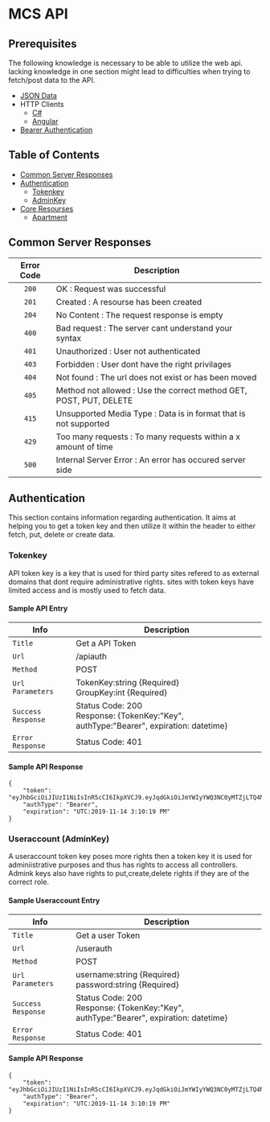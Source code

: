 # MCS API

## Prerequisites
The following knowledge is necessary to be able to utilize the web api.
lacking knowledge in one section might lead to difficulties when trying
to fetch/post data to the API.

* [JSON Data](https://www.json.org/)
* HTTP Clients 
  * [C#](https://docs.microsoft.com/en-us/dotnet/api/system.net.http.httpclient?view=netframework-4.8)
  * [Angular](https://angular.io/guide/http)
* [Bearer Authentication](https://tools.ietf.org/html/rfc6750#section-2.1)

<!--ts-->
## Table of Contents
* [Common Server Responses](#common-server-responses)
* [Authentication](#Authentication)
  * [Tokenkey](#Tokenkey)
  * [AdminKey](#useraccount-adminkey)
* [Core Resourses](#core-resourses)
  * [Apartment](#apartments)
<!--te-->

## Common Server Responses
| Error Code | Description |
| :---: | --- |
| `200` | OK : Request was successful |
| `201` | Created : A resourse has been created |
| `204` | No Content : The request response is empty |
| `400` | Bad request : The server cant understand your syntax |
| `401` | Unauthorized : User not authenticated |
| `403` | Forbidden : User dont have the right privilages |
| `404` | Not found : The url does not exist or has been moved |
| `405` | Method not allowed : Use the correct method GET, POST, PUT, DELETE |
| `415` | Unsupported Media Type : Data is in format that is not supported |
| `429` | Too many requests : To many requests within a x amount of time |
| `500` | Internal Server Error  : An error has occured server side |

## Authentication
This section contains information regarding authentication. It aims at
helping you to get a token key and then utilize it within the header to
either fetch, put, delete or create data.

### Tokenkey
API token key is a key that is used for third party sites refered to as 
external domains that dont require administrative rights. sites with
token keys have limited access and is mostly  used to fetch data.
#### Sample API Entry
| Info | Description |
| ------------- | ------------- |
| `Title` | Get a API Token |
| `Url` | /apiauth |
| `Method` | POST |
| `Url Parameters` | TokenKey:string {Required} <br/> GroupKey:int {Required} |
| `Success Response` | Status Code: 200 <br/> Response: {TokenKey:"Key", authType:"Bearer", expiration: datetime}|
| `Error Response` | Status Code: 401 |

#### Sample API Response
```
{
    "token": "eyJhbGciOiJIUzI1NiIsInR5cCI6IkpXVCJ9.eyJqdGkiOiJmYWIyYWQ3NC0yMTZjLTQ4N2MtYjBjOC01ZmFkNDI2M2M0MDEiLCJEYXRhYmFzZV9JZCI6IjEiLCJBY3RpdmUiOiJUcnVlIiwiaHR0cDovL3NjaGVtYXMubWljcm9zb2Z0LmNvbS93cy8yMDA4LzA2L2lkZW50aXR5L2NsYWltcy9yb2xlIjoiQWRtaW4iLCJleHAiOjE1NzM3NDQyMTksImlzcyI6Im1jc3VuaXR5Lm5ldCIsImF1ZCI6IlVzZXIifQ._W8jt7HuzifzEartVSCbDkVKAeFKx4FAy6hNuEtDYSQ",
    "authType": "Bearer",
    "expiration": "UTC:2019-11-14 3:10:19 PM"
}
```

### Useraccount (AdminKey)
A useraccount token key poses more rights then a token key it is used for
adminiistrative purposes and thus has rights to access all controllers.
Admink keys also have rights to put,create,delete rights if they are of the
correct role.
#### Sample Useraccount Entry
| Info | Description |
| ------------- | ------------- |
| `Title` | Get a user Token |
| `Url` | /userauth |
| `Method` | POST |
| `Url Parameters` | username:string {Required} <br/> password:string {Required} |
| `Success Response` | Status Code: 200 <br/> Response: {TokenKey:"Key", authType:"Bearer", expiration: datetime}|
| `Error Response` | Status Code: 401 |

#### Sample API Response
```
{
    "token": "eyJhbGciOiJIUzI1NiIsInR5cCI6IkpXVCJ9.eyJqdGkiOiJmYWIyYWQ3NC0yMTZjLTQ4N2MtYjBjOC01ZmFkNDI2M2M0MDEiLCJEYXRhYmFzZV9JZCI6IjEiLCJBY3RpdmUiOiJUcnVlIiwiaHR0cDovL3NjaGVtYXMubWljcm9zb2Z0LmNvbS93cy8yMDA4LzA2L2lkZW50aXR5L2NsYWltcy9yb2xlIjoiQWRtaW4iLCJleHAiOjE1NzM3NDQyMTksImlzcyI6Im1jc3VuaXR5Lm5ldCIsImF1ZCI6IlVzZXIifQ._W8jt7HuzifzEartVSCbDkVKAeFKx4FAy6hNuEtDYSQ",
    "authType": "Bearer",
    "expiration": "UTC:2019-11-14 3:10:19 PM"
}
```
